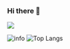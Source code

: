 ### Hi there 👋
![](https://visitor-badge.glitch.me/badge?page_id=we0091234.readme)

![info](https://github-readme-stats.vercel.app/api?username=we0091234&show_icons=true&count_private=true&hide=prs&theme=gotham&card_width=450)
   ![   Top Langs](https://github-readme-stats.vercel.app/api/top-langs/?username=we0091234&layout=compact&theme=gotham&hide=html&hide_border=true&card_width=340)
<!-- <div>
<a href="https://github-readme-stats.vercel.app/api/top-langs/?username=we0091234">
  <img align="left" src="https://github-readme-stats.vercel.app/api?username=we0091234&show_icons=true&count_private=true&hide=prs&theme=gotham&card_width=400" />
</a>
<a href="https://github-readme-stats.vercel.app/api/top-langs/?username=we0091234&layout=compact&theme=gotham&hide=html&hide_border=true&card_width=330">
  <img align="right" src="https://github-readme-stats.vercel.app/api/top-langs/?username=we0091234&layout=compact&theme=gotham&hide=html&hide_border=true&card_width=330" />
</a>
</div> -->
<!-- <div>
<a href="https://github.com/we0091234/Chinese_license_plate_detection_recognition">
  <img align="left" src="https://github-readme-stats.vercel.app/api/pin/?username=we0091234&repo=Chinese_license_plate_detection_recognition&theme=dracula" />
</a>
<a href="https://github.com/we0091234/yolov7_plate">
  <img align="right" src="https://github-readme-stats.vercel.app/api/pin/?username=we0091234&repo=yolov7_plate&theme=dracula" />
</a>
  </div> -->


<!-- <a href="https://github.com/search?o=desc&q=author%3Awe0091234&s=committer-date&type=Commits">
  <img align="center" height = "167" src="https://github-readme-stats.vercel.app/api?username=we0091234&count_private=true&show_icons=true&theme=dark" />
</a>
<a href="https://github.com/koi2000?tab=repositories">
  <img align="center" height = "167" src="https://github-readme-stats.vercel.app/api/top-langs/?username=we0091234&count_private=true&layout=compact&theme=dark&hide=html,css" />
</a>
 -->
